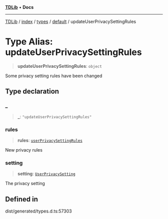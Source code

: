 [**TDLib**](../../../../../../README.md) • **Docs**

***

[TDLib](../../../../../../modules.md) / [index](../../../../../README.md) / [types](../../../README.md) / [default](../README.md) / updateUserPrivacySettingRules

# Type Alias: updateUserPrivacySettingRules

> **updateUserPrivacySettingRules**: `object`

Some privacy setting rules have been changed

## Type declaration

### \_

> **\_**: `"updateUserPrivacySettingRules"`

### rules

> **rules**: [`userPrivacySettingRules`](userPrivacySettingRules.md)

New privacy rules

### setting

> **setting**: [`UserPrivacySetting`](UserPrivacySetting.md)

The privacy setting

## Defined in

dist/generated/types.d.ts:57303
